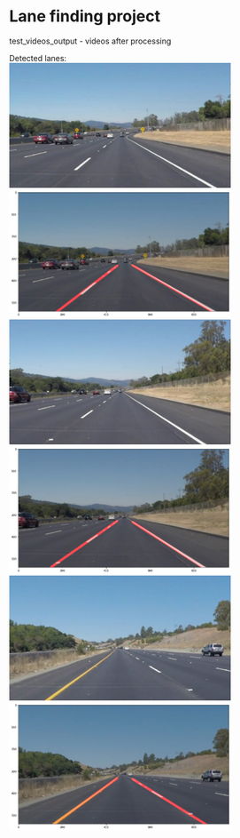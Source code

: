 # Lane finding project  
test_videos_output - videos after processing  

Detected lanes:  
<img src="test_images/solidWhiteCurve.jpg" alt="drawing" width="400"></img><img src="test_images_output/pic_1.png" alt="drawing" width="400"></img>  
<img src="test_images/solidWhiteRight.jpg" alt="drawing" width="400"></img><img src="test_images_output/pic_2.png" alt="drawing" width="400"></img>  
<img src="test_images/solidYellowCurve.jpg" alt="drawing" width="400"></img><img src="test_images_output/pic_3.png" alt="drawing" width="400"></img>  
